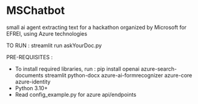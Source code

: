 # MSChatbot
small ai agent extracting text for a hackathon organized by Microsoft for EFREI, using Azure technologies

TO RUN : streamlit run askYourDoc.py

PRE-REQUISITES : 
  - To install required libraries, run : 
    pip install openai azure-search-documents streamlit python-docx azure-ai-formrecognizer azure-core azure-identity
  - Python 3.10+
  - Read config_example.py for azure api/endpoints
